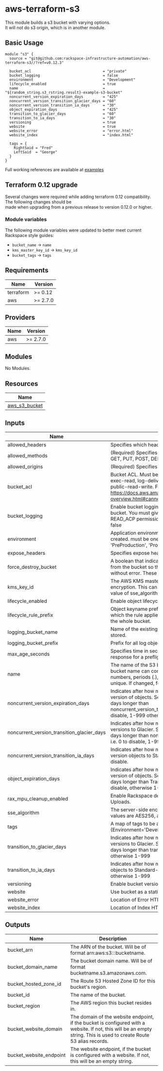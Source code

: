 # aws-terraform-s3

This module builds a s3 bucket with varying options.  
It will not do s3 origin, which is in another module.

## Basic Usage

```HCL
module "s3" {
  source = "git@github.com:rackspace-infrastructure-automation/aws-terraform-s3//?ref=v0.12.3"

  bucket_acl                                 = "private"
  bucket_logging                             = false
  environment                                = "Development"
  lifecycle_enabled                          = true
  name                                       = "${random_string.s3_rstring.result}-example-s3-bucket"
  noncurrent_version_expiration_days         = "425"
  noncurrent_version_transition_glacier_days = "60"
  noncurrent_version_transition_ia_days      = "30"
  object_expiration_days                     = "425"
  transition_to_glacier_days                 = "60"
  transition_to_ia_days                      = "30"
  versioning                                 = true
  website                                    = true
  website_error                              = "error.html"
  website_index                              = "index.html"

  tags = {
    RightSaid = "Fred"
    LeftSaid  = "George"
  }
}
```

Full working references are available at [examples](examples)

## Terraform 0.12 upgrade

Several changes were required while adding terraform 0.12 compatibility.  The following changes should be  
made when upgrading from a previous release to version 0.12.0 or higher.

### Module variables

The following module variables were updated to better meet current Rackspace style guides:

- `bucket_name` -> `name`
- `kms_master_key_id` -> `kms_key_id`
- `bucket_tags` -> `tags`

## Requirements

| Name | Version |
|------|---------|
| terraform | >= 0.12 |
| aws | >= 2.7.0 |

## Providers

| Name | Version |
|------|---------|
| aws | >= 2.7.0 |

## Modules

No Modules.

## Resources

| Name |
|------|
| [aws_s3_bucket](https://registry.terraform.io/providers/hashicorp/aws/2.7.0/docs/resources/s3_bucket) |

## Inputs

| Name | Description | Type | Default | Required |
|------|-------------|------|---------|:--------:|
| allowed\_headers | Specifies which headers are allowed. | `list(string)` | `[]` | no |
| allowed\_methods | (Required) Specifies which methods are allowed. Can be GET, PUT, POST, DELETE or HEAD. | `list(string)` | `[]` | no |
| allowed\_origins | (Required) Specifies which origins are allowed. | `list(string)` | `[]` | no |
| bucket\_acl | Bucket ACL. Must be either authenticated-read, aws-exec-read, log-delivery-write, private, public-read or public-read-write. For more details https://docs.aws.amazon.com/AmazonS3/latest/dev/acl-overview.html#canned-acl | `string` | `"private"` | no |
| bucket\_logging | Enable bucket logging. Will store logs in another existing bucket. You must give the log-delivery group WRITE and READ\_ACP permissions to the target bucket. i.e. true \| false | `bool` | `false` | no |
| environment | Application environment for which this network is being created. must be one of ['Development', 'Integration', 'PreProduction', 'Production', 'QA', 'Staging', 'Test'] | `string` | `"Development"` | no |
| expose\_headers | Specifies expose header in the response. | `list(string)` | `[]` | no |
| force\_destroy\_bucket | A boolean that indicates all objects should be deleted from the bucket so that the bucket can be destroyed without error. These objects are not recoverable. | `bool` | `false` | no |
| kms\_key\_id | The AWS KMS master key ID used for the SSE-KMS encryption. This can only be used when you set the value of sse\_algorithm as aws:kms. | `string` | `""` | no |
| lifecycle\_enabled | Enable object lifecycle management. i.e. true \| false | `bool` | `false` | no |
| lifecycle\_rule\_prefix | Object keyname prefix identifying one or more objects to which the rule applies. Set as an empty string to target the whole bucket. | `string` | `""` | no |
| logging\_bucket\_name | Name of the existing bucket where the logs will be stored. | `string` | `""` | no |
| logging\_bucket\_prefix | Prefix for all log object keys. i.e. logs/ | `string` | `""` | no |
| max\_age\_seconds | Specifies time in seconds that browser can cache the response for a preflight request. | `number` | `600` | no |
| name | The name of the S3 bucket for the access logs. The bucket name can contain only lowercase letters, numbers, periods (.), and dashes (-). Must be globally unique. If changed, forces a new resource. | `string` | n/a | yes |
| noncurrent\_version\_expiration\_days | Indicates after how many days we are deleting previous version of objects.  Set to 0 to disable or at least 365 days longer than noncurrent\_version\_transition\_glacier\_days. i.e. 0 to disable, 1-999 otherwise | `number` | `0` | no |
| noncurrent\_version\_transition\_glacier\_days | Indicates after how many days we are moving previous versions to Glacier.  Should be 0 to disable or at least 30 days longer than noncurrent\_version\_transition\_ia\_days. i.e. 0 to disable, 1-999 otherwise | `number` | `0` | no |
| noncurrent\_version\_transition\_ia\_days | Indicates after how many days we are moving previous version objects to Standard-IA storage. Set to 0 to disable. | `number` | `0` | no |
| object\_expiration\_days | Indicates after how many days we are deleting current version of objects. Set to 0 to disable or at least 365 days longer than TransitionInDaysGlacier. i.e. 0 to disable, otherwise 1-999 | `number` | `0` | no |
| rax\_mpu\_cleanup\_enabled | Enable Rackspace default values for cleanup of Multipart Uploads. | `bool` | `true` | no |
| sse\_algorithm | The server-side encryption algorithm to use. Valid values are AES256, aws:kms, and none | `string` | `"AES256"` | no |
| tags | A map of tags to be applied to the Bucket. i.e {Environment='Development'} | `map(string)` | `{}` | no |
| transition\_to\_glacier\_days | Indicates after how many days we are moving current versions to Glacier.  Should be 0 to disable or at least 30 days longer than transition\_to\_ia\_days. i.e. 0 to disable, otherwise 1-999 | `number` | `0` | no |
| transition\_to\_ia\_days | Indicates after how many days we are moving current objects to Standard-IA storage. i.e. 0 to disable, otherwise 1-999 | `number` | `0` | no |
| versioning | Enable bucket versioning. i.e. true \| false | `bool` | `false` | no |
| website | Use bucket as a static website. i.e. true \| false | `bool` | `false` | no |
| website\_error | Location of Error HTML file. i.e. error.html | `string` | `"error.html"` | no |
| website\_index | Location of Index HTML file. i.e index.html | `string` | `"index.html"` | no |

## Outputs

| Name | Description |
|------|-------------|
| bucket\_arn | The ARN of the bucket. Will be of format arn:aws:s3:::bucketname. |
| bucket\_domain\_name | The bucket domain name. Will be of format bucketname.s3.amazonaws.com. |
| bucket\_hosted\_zone\_id | The Route 53 Hosted Zone ID for this bucket's region. |
| bucket\_id | The name of the bucket. |
| bucket\_region | The AWS region this bucket resides in. |
| bucket\_website\_domain | The domain of the website endpoint, if the bucket is configured with a website. If not, this will be an empty string. This is used to create Route 53 alias records. |
| bucket\_website\_endpoint | The website endpoint, if the bucket is configured with a website. If not, this will be an empty string. |

